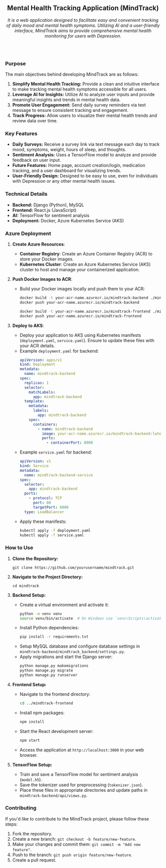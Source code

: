 <h2 align="center">Mental Health Tracking Application (MindTrack)</h2>

<p align="center">
  <em>It is a web application designed to facilitate easy and convenient tracking of daily mood and mental health symptoms. Utilizing AI and a user-friendly interface, MindTrack aims to provide comprehensive mental health monitoring for users with Depression.</em>
</p><br><br>

### Purpose

The main objectives behind developing MindTrack are as follows:

1. **Simplify Mental Health Tracking:** Provide a clean and intuitive interface to make tracking mental health symptoms accessible for all users.
2. **Leverage AI for Insights:** Utilize AI to analyze user inputs and provide meaningful insights and trends in mental health data.
3. **Promote User Engagement:** Send daily survey reminders via text message to ensure consistent tracking and engagement.
4. **Track Progress:** Allow users to visualize their mental health trends and review data over time.<br>

### Key Features

- **Daily Surveys:** Receive a survey link via text message each day to track mood, symptoms, weight, hours of sleep, and thoughts.
- **Sentiment Analysis:** Uses a TensorFlow model to analyze and provide feedback on user input.
- **Future Features:** Home page, account creation/login, medication tracking, and a user dashboard for visualizing trends.
- **User-Friendly Design:** Designed to be easy to use, even for individuals with Depression or any other mental health issues.<br>

### Technical Details

- **Backend:** Django (Python), MySQL
- **Frontend:** React.js (JavaScript)
- **AI:** TensorFlow for sentiment analysis
- **Deployment:** Docker, Azure Kubernetes Service (AKS)

### Azure Deployment

1. **Create Azure Resources**:
   
   - **Container Registry**: Create an Azure Container Registry (ACR) to store your Docker images.
   - **Kubernetes Cluster**: Create an Azure Kubernetes Service (AKS) cluster to host and manage your containerized application.

2. **Push Docker Images to ACR**:
   
   - Build your Docker images locally and push them to your ACR:
     ```bash
     docker build -t your-acr-name.azurecr.io/mindtrack-backend ./mindtrack-backend
     docker push your-acr-name.azurecr.io/mindtrack-backend

     docker build -t your-acr-name.azurecr.io/mindtrack-frontend ./mindtrack-frontend
     docker push your-acr-name.azurecr.io/mindtrack-frontend
     ```

3. **Deploy to AKS**:
   
   - Deploy your application to AKS using Kubernetes manifests (`deployment.yaml`, `service.yaml`). Ensure to update these files with your ACR details.
   - Example `deployment.yaml` for backend:
     ```yaml
     apiVersion: apps/v1
     kind: Deployment
     metadata:
       name: mindtrack-backend
     spec:
       replicas: 1
       selector:
         matchLabels:
           app: mindtrack-backend
       template:
         metadata:
           labels:
             app: mindtrack-backend
         spec:
           containers:
             - name: mindtrack-backend
               image: your-acr-name.azurecr.io/mindtrack-backend:latest
               ports:
                 - containerPort: 8000
     ```
   - Example `service.yaml` for backend:
     ```yaml
     apiVersion: v1
     kind: Service
     metadata:
       name: mindtrack-backend-service
     spec:
       selector:
         app: mindtrack-backend
       ports:
         - protocol: TCP
           port: 80
           targetPort: 8000
       type: LoadBalancer
     ```
   - Apply these manifests:
     ```bash
     kubectl apply -f deployment.yaml
     kubectl apply -f service.yaml
     ```


### How to Use

1. **Clone the Repository:**
   
   ```
   git clone https://github.com/yourusername/mindtrack.git
   ```

2. **Navigate to the Project Directory:**
   
   ```
   cd mindtrack
   ```

3. **Backend Setup:**

   - Create a virtual environment and activate it:
     ```bash
     python -m venv venv
     source venv/bin/activate  # On Windows use `venv\Scripts\activate`
     ```
   - Install Python dependencies:
     ```bash
     pip install -r requirements.txt
     ```
   - Setup MySQL database and configure database settings in `mindtrack-backend/mindtrack_backend/settings.py`.
   - Apply migrations and start the Django server:
     ```bash
     python manage.py makemigrations
     python manage.py migrate
     python manage.py runserver
     ```

4. **Frontend Setup:**

   - Navigate to the frontend directory:
     ```bash
     cd ../mindtrack-frontend
     ```
   - Install npm packages:
     ```bash
     npm install
     ```
   - Start the React development server:
     ```bash
     npm start
     ```
   - Access the application at `http://localhost:3000` in your web browser.

5. **TensorFlow Setup:**

   - Train and save a TensorFlow model for sentiment analysis (`model.h5`).
   - Save the tokenizer used for preprocessing (`tokenizer.json`).
   - Place these files in appropriate directories and update paths in `mindtrack-backend/api/views.py`.

### Contributing

If you'd like to contribute to the MindTrack project, please follow these steps:

1. Fork the repository.
2. Create a new branch: `git checkout -b feature/new-feature`.
3. Make your changes and commit them: `git commit -m "Add new feature"`.
4. Push to the branch: `git push origin feature/new-feature`.
5. Create a pull request.
